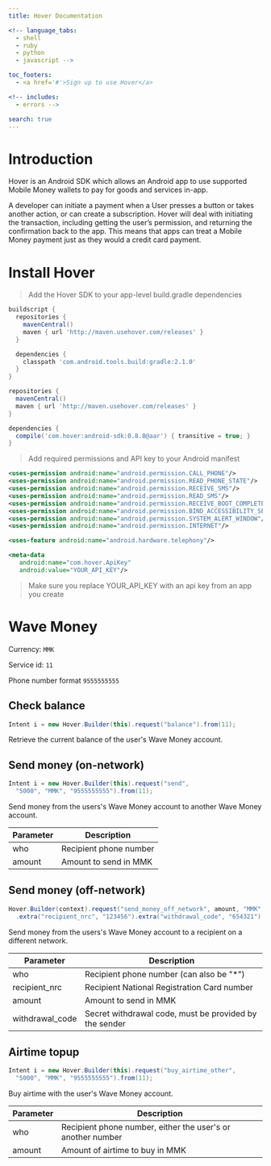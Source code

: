 ```yaml
---
title: Hover Documentation

<!-- language_tabs:
  - shell
  - ruby
  - python
  - javascript -->

toc_footers:
  - <a href='#'>Sign up to use Hover</a>

<!-- includes:
  - errors -->

search: true
---
```


# Introduction

Hover is an Android SDK which allows an Android app to use supported Mobile Money wallets to pay for goods and services in-app.

A developer can initiate a payment when a User presses a button or takes another action, or can create a subscription. Hover will deal with initiating the transaction, including getting the user’s permission, and returning the confirmation back to the app. This means that apps can treat a Mobile Money payment just as they would a credit card payment.

# Install Hover

> Add the Hover SDK to your app-level build.gradle dependencies

```gradle
buildscript {
  repositories {
    mavenCentral()
    maven { url 'http://maven.usehover.com/releases' }
  }

  dependencies {
    classpath 'com.android.tools.build:gradle:2.1.0'
  }
}

repositories {
  mavenCentral()
  maven { url 'http://maven.usehover.com/releases' }
}

dependencies {
  compile('com.hover:android-sdk:0.8.8@aar') { transitive = true; }
}
```

> Add required permissions and API key to your Android manifest

```xml
<uses-permission android:name="android.permission.CALL_PHONE"/>
<uses-permission android:name="android.permission.READ_PHONE_STATE"/>
<uses-permission android:name="android.permission.RECEIVE_SMS"/>
<uses-permission android:name="android.permission.READ_SMS"/>
<uses-permission android:name="android.permission.RECEIVE_BOOT_COMPLETED"/>
<uses-permission android:name="android.permission.BIND_ACCESSIBILITY_SERVICE"/>
<uses-permission android:name="android.permission.SYSTEM_ALERT_WINDOW"/>
<uses-permission android:name="android.permission.INTERNET"/>

<uses-feature android:name="android.hardware.telephony"/>

<meta-data
   android:name="com.hover.ApiKey"  
   android:value="YOUR_API_KEY"/>
```

> Make sure you replace YOUR_API_KEY with an api key from an app you create

# Wave Money

Currency: <code>MMK</code>

Service id: <code>11</code>

Phone number format <code>9555555555</code>


## Check balance

```java
Intent i = new Hover.Builder(this).request("balance").from(11);
```

Retrieve the current balance of the user's Wave Money account.

## Send money (on-network)

```java
Intent i = new Hover.Builder(this).request("send", 
  "5000", "MMK", "9555555555").from(11);
```

Send money from the users's Wave Money account to another Wave Money account.

Parameter | Description
--------- | -----------
who | Recipient phone number
amount | Amount to send in MMK

## Send money (off-network)

```java
Hover.Builder(context).request("send_money_off_network", amount, "MMK", who)
  .extra("recipient_nrc", "123456").extra("withdrawal_code", "654321").from(11);
```

Send money from the users's Wave Money account to a recipient on a different network.

Parameter | Description
--------- | -----------
who | Recipient phone number (can also be "*")
recipient_nrc | Recipient National Registration Card number
amount | Amount to send in MMK
withdrawal_code | Secret withdrawal code, must be provided by the sender

## Airtime topup

```java
Intent i = new Hover.Builder(this).request("buy_airtime_other", 
  "5000", "MMK", "9555555555").from(11);
```

Buy airtime with the user's Wave Money account.

Parameter | Description
--------- | -----------
who | Recipient phone number, either the user's or another number
amount | Amount of airtime to buy in MMK

